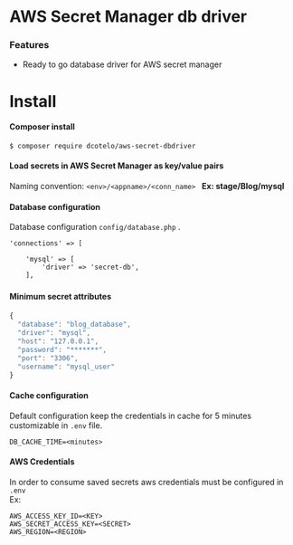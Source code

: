 # AWS Secret Manager db driver

### Features
- Ready to go database driver for AWS secret manager

# Install

#### Composer install

`$ composer require dcotelo/aws-secret-dbdriver`


#### Load secrets in AWS Secret Manager as  key/value pairs
Naming convention:  `<env>/<appname>/<conn_name> `
**Ex: stage/Blog/mysql**


#### Database configuration

Database configuration  `config/database.php` .

    'connections' => [

        'mysql' => [
            'driver' => 'secret-db',
        ],
    


#### Minimum secret attributes　

```javascript
{
  "database": "blog_database",
  "driver": "mysql",
  "host": "127.0.0.1",
  "password": "*******",
  "port": "3306",
  "username": "mysql_user"
}
```

#### Cache configuration
Default configuration keep the credentials in cache for 5 minutes customizable in  `.env`  file.
  
	DB_CACHE_TIME=<minutes>

#### AWS Credentials
In order to consume saved secrets aws credentials must be configured in  `.env`  
Ex:
  
	AWS_ACCESS_KEY_ID=<KEY>
	AWS_SECRET_ACCESS_KEY=<SECRET>
	AWS_REGION=<REGION>
